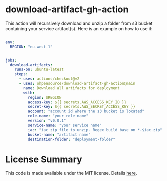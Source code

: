 # download-artifact-gh-action

This action will recursively download and unzip a folder from s3 bucket containing your service artifact(s). Here is an example on how to use it:

```yaml

env:
  REGION: "eu-west-1"


jobs:
  download-artifacts:
    runs-on: ubuntu-latest
    steps:
      - uses: actions/checkout@v2
      - uses: ohpensource/download-artifact-gh-action@main
        name: Download all artifacts for deployment
        with:
          region: $REGION
          access-key: ${{ secrets.AWS_ACCESS_KEY_ID }}
          secret-key: ${{ secrets.AWS_SECRET_ACCESS_KEY }}
          account: "account id where the s3 bucket is located"
          role-name: "your role name"
          version: "v0.0.1"
          service-name: "your service name"
          iac: "iac zip file to unzip. Regex build base on *-$iac.zip"
          bucket-name: "artifact name"
          destination-folder: "deployment-folder"
```

# License Summary

This code is made available under the MIT license. Details [here](LICENSE).
